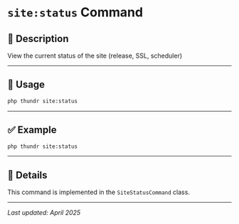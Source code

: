 # `site:status` Command

## 📝 Description

View the current status of the site (release, SSL, scheduler)

---

## 🚀 Usage

```bash
php thundr site:status
```





---

## ✅ Example

```bash
php thundr site:status
```

---

## 🧠 Details

This command is implemented in the `SiteStatusCommand` class.

---

_Last updated: April 2025_
